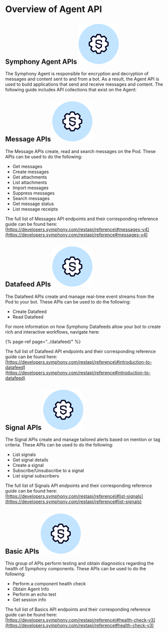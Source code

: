 # Overview of Agent API

## Symphony Agent APIs ![](../../.gitbook/assets/symphony-api.png)

The Symphony Agent is responsible for encryption and decryption of messages and content sent to and from a bot. As a result, the Agent API is used to build applications that send and receive messages and content. The following guide includes API collections that exist on the Agent:

## Message APIs ![](../../.gitbook/assets/symphony-api.png)

The Message APIs create, read and search messages on the Pod. These APIs can be used to do the following:

* Get messages
* Create messages
* Get attachments
* List attachments
* Import messages
* Suppress messages
* Search messages
* Get message status
* List message receipts

The full list of Messages API endpoints and their corresponding reference guide can be found here: [https://developers.symphony.com/restapi/reference\#messages-v4](https://developers.symphony.com/restapi/reference#messages-v4)

## Datafeed APIs ![](../../.gitbook/assets/symphony-api.png)

The Datafeed APIs create and manage real-time event streams from the Pod to your bot. These APIs can be used to do the following:

* Create Datafeed
* Read Datafeed

For more information on how Symphony Datafeeds allow your bot to create rich and interactive workflows, navigate here:

{% page-ref page="../datafeed/" %}

The full list of Datafeed API endpoints and their corresponding reference guide can be found here: [https://developers.symphony.com/restapi/reference\#introduction-to-datafeed](https://developers.symphony.com/restapi/reference#introduction-to-datafeed)

## Signal APIs ![](../../.gitbook/assets/symphony-api.png)

The Signal APIs create and manage tailored alerts based on mention or tag criteria. These APIs can be used to do the following:

* List signals
* Get signal details
* Create a signal
* Subscribe/Unsubscribe to a signal
* List signal subscribers

The full list of Signals API endpoints and their corresponding reference guide can be found here: [https://developers.symphony.com/restapi/reference\#list-signals](https://developers.symphony.com/restapi/reference#list-signals)

## Basic APIs ![](../../.gitbook/assets/symphony-api.png)

This group of APIs perform testing and obtain diagnostics regarding the health of Symphony components. These APIs can be used to do the following:

* Perform a component health check
* Obtain Agent Info
* Perform an echo test 
* Get session info

The full list of Basics API endpoints and their corresponding reference guide can be found here: [https://developers.symphony.com/restapi/reference\#health-check-v3](https://developers.symphony.com/restapi/reference#health-check-v3)

